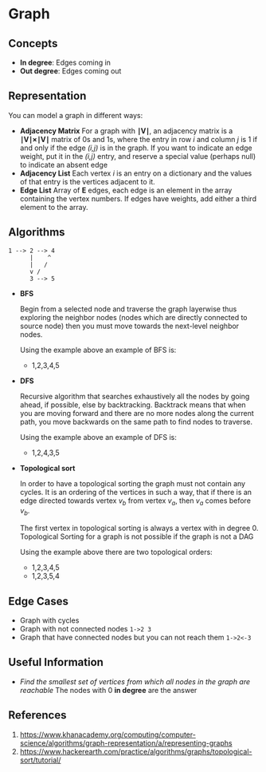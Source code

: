 # Graph

## Concepts

- **In degree**: Edges coming in
- **Out degree**: Edges coming out

## Representation

You can model a graph in different ways:

- **Adjacency Matrix**
  For a graph with **∣V∣**, an adjacency matrix is a **∣V∣×∣V∣** matrix of 0s and 1s, where the entry in row _i_ and column _j_ is 1 if and only if the edge _(i,j)_ is in the graph. If you want to indicate an edge weight, put it in the _(i,j)_ entry, and reserve a special value (perhaps null) to indicate an absent edge
- **Adjacency List**
  Each vertex _i_ is an entry on a dictionary and the values of that entry is the vertices adjacent to it.
- **Edge List**
  Array of **E** edges, each edge is an element in the array containing the vertex numbers. If edges have weights, add either a third element to the array.

## Algorithms

```
1 --> 2 --> 4
      |    ^
      |   /
      v /
      3 --> 5
```

- **BFS**

  Begin from a selected node and traverse the graph layerwise thus exploring the neighbor nodes (nodes which are directly connected to source node) then you must move towards the next-level neighbor nodes.

  Using the example above an example of BFS is:

  - 1,2,3,4,5

- **DFS**

  Recursive algorithm that searches exhaustively all the nodes by going ahead, if possible, else by backtracking. Backtrack means that when you are moving forward and there are no more nodes along the current path, you move backwards on the same path to find nodes to traverse.

  Using the example above an example of DFS is:

  - 1,2,4,3,5

- **Topological sort**

  In order to have a topological sorting the graph must not contain any cycles. It is an ordering of the vertices in such a way, that if there is an edge directed towards vertex $v_b$ from vertex $v_a$, then $v_a$ comes before $v_b$.

  The first vertex in topological sorting is always a vertex with in degree 0. Topological Sorting for a graph is not possible if the graph is not a DAG

  Using the example above there are two topological orders:

  - 1,2,3,4,5
  - 1,2,3,5,4

## Edge Cases

- Graph with cycles
- Graph with not connected nodes `1->2 3`
- Graph that have connected nodes but you can not reach them `1->2<-3 `

## Useful Information

- _Find the smallest set of vertices from which all nodes in the graph are reachable_
  The nodes with 0 **in degree** are the answer

## References

1. https://www.khanacademy.org/computing/computer-science/algorithms/graph-representation/a/representing-graphs
1. https://www.hackerearth.com/practice/algorithms/graphs/topological-sort/tutorial/
